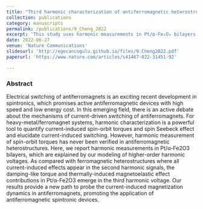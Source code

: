 ```yaml
---
title: "Third harmonic characterization of antiferromagnetic heterostructures"
collection: publications
category: manuscripts
permalink: /publications/9_Cheng_2022 
excerpt: 'This study uses harmonic measurements in Pt/α-Fe₂O₃ bilayers to identify third-harmonic signals from damping-like torque and thermally-induced effects, offering a new approach to understanding current-induced switching in antiferromagnets for spintronic applications.'
date: 2022-06-27
venue: 'Nature Communications'
slidesurl: 'http://egecancogulu.github.io/files/9.Cheng2022.pdf'
paperurl: 'https://www.nature.com/articles/s41467-022-31451-92'

---
```

### Abstract 
Electrical switching of antiferromagnets is an exciting recent development in spintronics, which promises active antiferromagnetic devices with high speed and low energy cost. In this emerging field, there is an active debate about the mechanisms of current-driven switching of antiferromagnets. For heavy-metal/ferromagnet systems, harmonic characterization is a powerful tool to quantify current-induced spin-orbit torques and spin Seebeck effect and elucidate current-induced switching. However, harmonic measurement of spin-orbit torques has never been verified in antiferromagnetic heterostructures. Here, we report harmonic measurements in Pt/α-Fe2O3 bilayers, which are explained by our modeling of higher-order harmonic voltages. As compared with ferromagnetic heterostructures where all current-induced effects appear in the second harmonic signals, the damping-like torque and thermally-induced magnetoelastic effect contributions in Pt/α-Fe2O3 emerge in the third harmonic voltage. Our results provide a new path to probe the current-induced magnetization dynamics in antiferromagnets, promoting the application of antiferromagnetic spintronic devices.